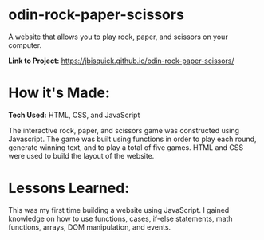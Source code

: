 # odin-rock-paper-scissors

A website that allows you to play rock, paper, and scissors on your computer.

**Link to Project:** https://jbisquick.github.io/odin-rock-paper-scissors/

# How it's Made:

**Tech Used:** HTML, CSS, and JavaScript

The interactive rock, paper, and scissors game was constructed using Javascript. The game was built using functions in order to play each round, generate winning text, and to play a total of five games. HTML and CSS were used to build the layout of the website.

# Lessons Learned: 

This was my first time building a website using JavaScript. I gained knowledge on how to use functions, cases, if-else statements, math functions, arrays, DOM manipulation, and events.
